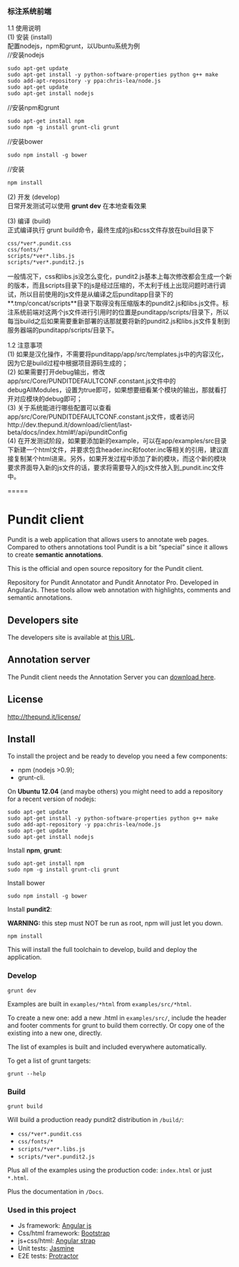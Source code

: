 ### 标注系统前端

1.1 使用说明  
(1) 安装 (install)  
配置nodejs，npm和grunt，以Ubuntu系统为例  
//安装nodejs  
```
sudo apt-get update
sudo apt-get install -y python-software-properties python g++ make
sudo add-apt-repository -y ppa:chris-lea/node.js
sudo apt-get update
sudo apt-get install nodejs
```

//安装npm和grunt  
```
sudo apt-get install npm
sudo npm -g install grunt-cli grunt
```

//安装bower  
```
sudo npm install -g bower
```

//安装  
```
npm install
```

(2) 开发 (develop)  
日常开发测试可以使用 **grunt dev** 在本地查看效果  

(3) 编译 (build)  
正式编译执行 grunt build命令，最终生成的js和css文件存放在build目录下  

```
css/*ver*.pundit.css
css/fonts/*
scripts/*ver*.libs.js
scripts/*ver*.pundit2.js
```

一般情况下，css和libs.js没怎么变化，pundit2.js基本上每次修改都会生成一个新的版本，而且scripts目录下的js是经过压缩的，不太利于线上出现问题时进行调试，所以目前使用的js文件是从编译之后punditapp目录下的**.tmp/concat/scripts**目录下取得没有压缩版本的pundit2.js和libs.js文件。标注系统前端对这两个js文件进行引用时的位置是punditapp/scripts/目录下，所以每当build之后如果需要重新部署的话那就要将新的pundit2.js和libs.js文件复制到服务器端的punditapp/scripts/目录下。

1.2 注意事项  
(1) 如果是汉化操作，不需要将punditapp/app/src/templates.js中的内容汉化，因为它是build过程中根据项目源码生成的；  
(2) 如果需要打开debug输出，修改 app/src/Core/PUNDITDEFAULTCONF.constant.js文件中的debugAllModules，设置为true即可，如果想要细看某个模块的输出，那就看打开对应模块的debug即可；  
(3) 关于系统能进行哪些配置可以查看app/src/Core/PUNDITDEFAULTCONF.constant.js文件，或者访问http://dev.thepund.it/download/client/last-beta/docs/index.html#!/api/punditConfig   
(4) 在开发测试阶段，如果要添加新的example，可以在app/examples/src目录下新建一个html文件，并要求包含header.inc和footer.inc等相关的引用，建议直接复制某个html进来。另外，如果开发过程中添加了新的模块，而这个新的模块要求界面导入新的js文件的话，要求将需要导入的js文件放入到_pundit.inc文件中。  

=====

# Pundit client

Pundit is a web application that allows users to annotate web pages. Compared to others annotations tool Pundit is a bit “special” since it allows to create **semantic annotations**.

This is the official and open source repository for the Pundit client.

Repository for Pundit Annotator and Pundit Annotator Pro. Developed in AngularJs. These tools allow web annotation with highlights, comments and semantic annotations.

## Developers site

The developers site is available at [this URL](http://net7.github.io/pundit2/).

## Annotation server

The Pundit client needs the Annotation Server you can [download here](http://release.server.thepund.it/annotationserver-1.6.2.zip).

## License

http://thepund.it/license/

## Install

To install the project and be ready to develop you need a few components:

* npm (nodejs >0.9);
* grunt-cli.

On **Ubuntu 12.04** (and maybe others) you might need to add a repository for a recent version of nodejs:

    sudo apt-get update
    sudo apt-get install -y python-software-properties python g++ make
    sudo add-apt-repository -y ppa:chris-lea/node.js
    sudo apt-get update
    sudo apt-get install nodejs

Install **npm**, **grunt**:

    sudo apt-get install npm
    sudo npm -g install grunt-cli grunt

Install bower

    sudo npm install -g bower

Install **pundit2**:

**WARNING:** this step must NOT be run as root, npm will just let you down.

    npm install

This will install the full toolchain to develop, build and deploy the application.

### Develop

    grunt dev

Examples are built in `examples/*html` from `examples/src/*html`.

To create a new one: add a new .html in `examples/src/`, include the header and footer comments
for grunt to build them correctly. Or copy one of the existing into a new one, directly.

The list of examples is built and included everywhere automatically.

To get a list of grunt targets:

    grunt --help

### Build

    grunt build

Will build a production ready pundit2 distribution in `/build/`:

* `css/*ver*.pundit.css`
* `css/fonts/*`
* `scripts/*ver*.libs.js`
* `scripts/*ver*.pundit2.js`

Plus all of the examples using the production code: `index.html` or just `*.html`.

Plus the documentation in `/Docs`.

### Used in this project

* Js framework: <a href="https://docs.angularjs.org/api" target="_blank">Angular js</a>
* Css/html framework: <a href="http://getbootstrap.com/css/" target="_blank">Bootstrap</a>
* js+css/html: <a href="http://mgcrea.github.io/angular-strap/" target="_blank">Angular strap</a>
* Unit tests: <a href="http://jasmine.github.io/1.3/introduction.html" target="_blank">Jasmine</a>
* E2E tests: <a href="https://github.com/angular/protractor/blob/master/docs/api.md" target="_blank">Protractor</a>
